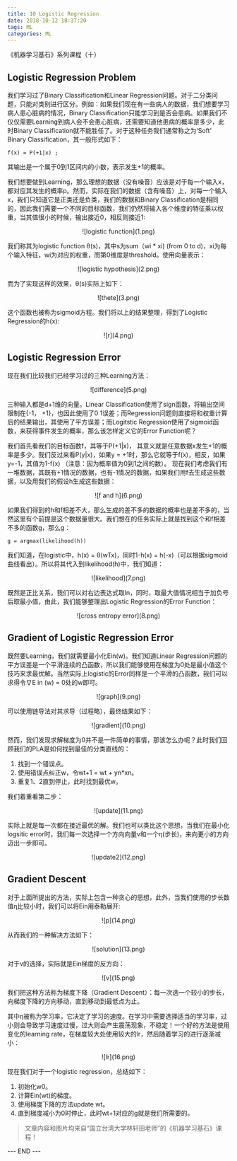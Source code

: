 ```yaml
---
title: 10 Logistic Regression
date: 2018-10-12 18:37:20
tags: ML
categories: ML
---
```


《机器学习基石》系列课程（十）

<!-- more -->

## Logistic Regression Problem
我们学习过了Binary Classification和Linear Regression问题。对于二分类问题，只能对类别进行区分。例如：如果我们现在有一些病人的数据，我们想要学习病人患心脏病的情况，Binary Classification只能学习到是否会患病。如果我们不仅仅需要Learning到病人会不会患心脏病，还需要知道他患病的概率是多少，此时Binary Classification就不能胜任了。对于这种任务我们通常称之为‘Soft’ Binary Classification，其一般形式如下：
```
f(x) = P(+1|x) ; 
```
其输出是一个属于0到1区间内的小数，表示发生+1的概率。

我们想要做到Learning，那么理想的数据（没有噪音）应该是对于每一个输入x，都对应其发生的概率p。然而，实际在我们的数据（含有噪音）上，对每一个输入x，我们只知道它是正类还是负类，我们的数据和Binary Classification是相同的，因此我们需要一个不同的目标函数，我们仍然将输入各个维度的特征乘以权重，当其值很小的时候，输出接近0，相反则接近1:

<div align=center> ![logistic function](1.png) </div>

我们称其为logistic function θ(s)，其中s为sum（wi \* xi) (from 0 to d)，xi为每个输入特征，wi为对应的权重，而第0维度是threshold。使用向量表示：

<div align=center> ![logistic hypothesis](2.png) </div>

而为了实现这样的效果，θ(s)实际上如下：

<div align=center> ![thete](3.png) </div>

这个函数也被称为sigmoid方程。我们将以上的结果整理，得到了Logistic Regression的h(x):

<div align=center> ![r](4.png) </div>

## Logistic Regression Error
现在我们比较我们已经学习过的三种Learning方法：

<div align=center> ![difference](5.png) </div>

三种输入都是d+1维的向量。Linear Classification使用了sign函数，将输出空间限制在{-1， +1}，也因此使用了0 1误差；而Regression问题则直接将和权重计算后的结果输出，其使用了平方误差；而Logitstic Regression使用了sigmoid函数，来获得事件发生的概率，那么该怎样定义它的Error Function呢？

我们首先看我们的目标函数f，其等于P(+1|x)， 其意义就是任意数据x发生+1的概率是多少。我们反过来看P(y|x)，如果y = +1时，那么它就等于f(x)，相反，如果y=-1，其值为1-f(x) （注意：因为概率值为0到1之间的数）。
现在我们考虑我们有一堆数据，其既有+1情况的数据，也有-1情况的数据，如果我们用f去生成这些数据，以及用我们的假设h生成这些数据：

<div align=center> ![f and h](6.png) </div>

如果我们得到的h和f相差不大，那么生成的差不多的数据的概率也是差不多的，当然这里有个前提是这个数据量很大。我们想在的任务实际上就是找到这个和f相差不多的函数g，那么g：

```
g = argmax(likelihood(h))
```

我们知道，在logistic中，h(x) = θ(wTx)，同时1-h(x) = h(-x)（可以根据sigmoid曲线看出）。所以将其代入到likelihood(h)中，我们知道：

<div align=center> ![likelihood](7.png) </div>

既然是正比关系，我们可以对右边表达式取ln，同时，取最大值情况相当于加负号后取最小值，由此，我们能够整理出Logistic Regression的Error Function：

<div align=center> ![cross entropy error](8.png) </div>

## Gradient of Logistic Regression Error
既然要Learning，我们就需要最小化Ein(w)。我们知道Linear Regression问题的平方误差是一个平滑连续的凸函数，所以我们能够使用在梯度为0处是最小值这个技巧来求最优解。当然实际上logistic的Error同样是一个平滑的凸函数，我们可以求得令∇E in (w) = 0处的w即可。

<div align=center> ![graph](9.png) </div>

可以使用链导法对其求导（过程略），最终结果如下：

<div align=center> ![gradient](10.png) </div>

然而，我们发现求解梯度为0并不是一件简单的事情，那该怎么办呢？此时我们回顾我们的PLA是如何找到最佳的分类直线的：

1. 找到一个错误点。
2. 使用错误点纠正w，令wt+1 = wt + yn\*xn。
3. 重复1、2直到停止，此时找到最优w。

我们着重看第二步：

<div align=center> ![update](11.png) </div>

实际上就是每一次都在接近最优的解。我们也可以类比这个思想，当我们在最小化logsitic error时，我们每一次选择一个方向向量v和一个η(步长)，来向更小的方向迈出一步即可。

<div align=center> ![update2](12.png) </div>


## Gradient Descent

对于上面所提出的方法，实际上包含一种贪心的思想，此外，当我们使用的步长数值η比较小时，我们可以将Ein用泰勒展开:

<div align=center> ![p](14.png) </div>

从而我们的一种解决方法如下：

<div align=center> ![solution](13.png) </div>

对于v的选择，实际就是Ein梯度的反方向：

<div align=center> ![v](15.png) </div>

我们把这种方法称为梯度下降（Gradient Descent）：每一次选一个较小的步长，向梯度下降的方向移动，直到移动到最低点为止。

其中η被称为学习率，它决定了学习的速度。在学习中需要选择适当的学习率，过小则会导致学习速度过慢，过大则会产生震荡现象，不稳定！一个好的方法是使用变化的learning rate，在梯度较大处使用较大的lr，然后随着学习的进行逐渐减小：

<div align=center> ![lr](16.png) </div>

现在我们对于一个logistic regression，总结如下：
1. 初始化w0。
2. 计算Ein(wt)的梯度。
3. 使用梯度下降的方法update wt。
4. 直到梯度减小为0时停止，此时wt+1对应的g就是我们所需要的。


> 文章内容和图片均来自“国立台湾大学林轩田老师”的《机器学习基石》课程！

--- END ---
